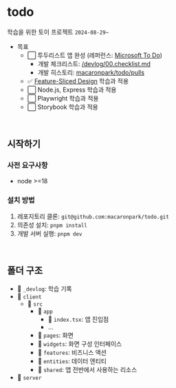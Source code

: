 # todo

학습을 위한 토이 프로젝트 `2024-08-29~`

- 목표
  - ⬜ 투두리스트 앱 완성 (레퍼런스: [Microsoft To Do](https://www.microsoft.com/ko-kr/microsoft-365/microsoft-to-do-list-app))
    - 개발 체크리스트: [/devlog/00.checklist.md](/devlog/00.checklist.md)
    - 개발 히스토리: [macaronpark/todo/pulls](https://github.com/macaronpark/todo/pulls)
  - ✅ [Feature-Sliced Design](https://feature-sliced.design/) 학습과 적용
  - ⬜ Node.js, Express 학습과 적용
  - ⬜ Playwright 학습과 적용
  - ⬜ Storybook 학습과 적용

<br />

## 시작하기

### 사전 요구사항

- node >=18

### 설치 방법

1. 레포지토리 클론: `git@github.com:macaronpark/todo.git`
2. 의존성 설치: `pnpm install`
3. 개발 서버 실행: `pnpm dev`

<br />

## 폴더 구조

- 📂 `_devlog`: 학습 기록
- 📂 `client`
  - 📂 `src`
    - 📂 `app`
      - 📄 `index.tsx`: 앱 진입점
      - ...
    - 📂 `pages`: 화면
    - 📂 `widgets`: 화면 구성 인터페이스
    - 📂 `features`: 비즈니스 액션
    - 📂 `entities`: 데이터 엔티티
    - 📂 `shared`: 앱 전반에서 사용하는 리소스
- 📂 `server`

<br />
